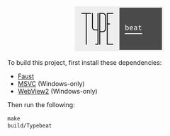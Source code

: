 <p align="center">
  <img src="./ui/logo/screenshot.png" alt="Typebeat logo" width="200" />
</p>

To build this project, first install these dependencies:
 - [Faust](https://github.com/grame-cncm/faust/releases)
 - [MSVC](https://docs.microsoft.com/en-us/cpp/build/vscpp-step-0-installation?view=msvc-160) (Windows-only)
 - [WebView2](https://developer.microsoft.com/en-us/microsoft-edge/webview2/#download-section) (Windows-only)

Then run the following:
```
make
build/Typebeat
```
